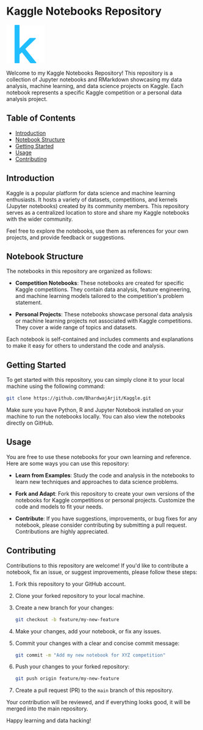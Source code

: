 # Kaggle Notebooks Repository

<img src="https://github.com/devicons/devicon/blob/master/icons/kaggle/kaggle-original.svg" alt="Kaggle Logo" width="100" height="100">

Welcome to my Kaggle Notebooks Repository! This repository is a collection of Jupyter notebooks and RMarkdown showcasing my data analysis, machine learning, and data science projects on Kaggle. Each notebook represents a specific Kaggle competition or a personal data analysis project.

## Table of Contents

- [Introduction](#introduction)
- [Notebook Structure](#notebook-structure)
- [Getting Started](#getting-started)
- [Usage](#usage)
- [Contributing](#contributing)

## Introduction

Kaggle is a popular platform for data science and machine learning enthusiasts. It hosts a variety of datasets, competitions, and kernels (Jupyter notebooks) created by its community members. This repository serves as a centralized location to store and share my Kaggle notebooks with the wider community.

Feel free to explore the notebooks, use them as references for your own projects, and provide feedback or suggestions.

## Notebook Structure

The notebooks in this repository are organized as follows:

- **Competition Notebooks**: These notebooks are created for specific Kaggle competitions. They contain data analysis, feature engineering, and machine learning models tailored to the competition's problem statement.

- **Personal Projects**: These notebooks showcase personal data analysis or machine learning projects not associated with Kaggle competitions. They cover a wide range of topics and datasets.

Each notebook is self-contained and includes comments and explanations to make it easy for others to understand the code and analysis.

## Getting Started

To get started with this repository, you can simply clone it to your local machine using the following command:

```bash
git clone https://github.com/BhardwajArjit/Kaggle.git
```

Make sure you have Python, R and Jupyter Notebook installed on your machine to run the notebooks locally. You can also view the notebooks directly on GitHub.

## Usage

You are free to use these notebooks for your own learning and reference. Here are some ways you can use this repository:

- **Learn from Examples**: Study the code and analysis in the notebooks to learn new techniques and approaches to data science problems.

- **Fork and Adapt**: Fork this repository to create your own versions of the notebooks for Kaggle competitions or personal projects. Customize the code and models to fit your needs.

- **Contribute**: If you have suggestions, improvements, or bug fixes for any notebook, please consider contributing by submitting a pull request. Contributions are highly appreciated.

## Contributing

Contributions to this repository are welcome! If you'd like to contribute a notebook, fix an issue, or suggest improvements, please follow these steps:

1. Fork this repository to your GitHub account.

2. Clone your forked repository to your local machine.

3. Create a new branch for your changes:

   ```bash
   git checkout -b feature/my-new-feature
   ```

4. Make your changes, add your notebook, or fix any issues.

5. Commit your changes with a clear and concise commit message:

   ```bash
   git commit -m "Add my new notebook for XYZ competition"
   ```

6. Push your changes to your forked repository:

   ```bash
   git push origin feature/my-new-feature
   ```

7. Create a pull request (PR) to the `main` branch of this repository.

Your contribution will be reviewed, and if everything looks good, it will be merged into the main repository.

Happy learning and data hacking!

